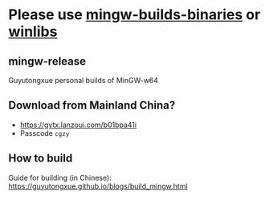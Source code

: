 # Please use [mingw-builds-binaries](https://github.com/niXman/mingw-builds-binaries/releases) or [winlibs](https://github.com/brechtsanders/winlibs_mingw/releases)

## mingw-release

Guyutongxue personal builds of MinGW-w64

## Download from Mainland China?

- https://gytx.lanzoui.com/b01bpa41i
- Passcode `cgzy`

## How to build

Guide for building (in Chinese): https://guyutongxue.github.io/blogs/build_mingw.html
